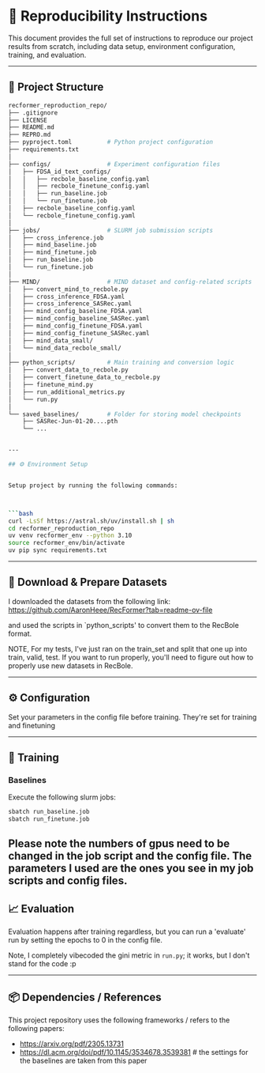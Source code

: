 # 🔁 Reproducibility Instructions

This document provides the full set of instructions to reproduce our project results from scratch, including data setup, environment configuration, training, and evaluation.

---

## 🧱 Project Structure

```bash
recformer_reproduction_repo/
├── .gitignore
├── LICENSE
├── README.md
├── REPRO.md                
├── pyproject.toml          # Python project configuration
├── requirements.txt
│
├── configs/                # Experiment configuration files
│   ├── FDSA_id_text_configs/
│   │   ├── recbole_baseline_config.yaml
│   │   ├── recbole_finetune_config.yaml
│   │   ├── run_baseline.job
│   │   └── run_finetune.job
│   ├── recbole_baseline_config.yaml
│   └── recbole_finetune_config.yaml
│
├── jobs/                   # SLURM job submission scripts
│   ├── cross_inference.job
│   ├── mind_baseline.job
│   ├── mind_finetune.job
│   ├── run_baseline.job
│   └── run_finetune.job
│
├── MIND/                   # MIND dataset and config-related scripts
│   ├── convert_mind_to_recbole.py
│   ├── cross_inference_FDSA.yaml
│   ├── cross_inference_SASRec.yaml
│   ├── mind_config_baseline_FDSA.yaml
│   ├── mind_config_baseline_SASRec.yaml
│   ├── mind_config_finetune_FDSA.yaml
│   ├── mind_config_finetune_SASRec.yaml
│   ├── mind_data_small/
│   └── mind_data_recbole_small/
│
├── python_scripts/         # Main training and conversion logic
│   ├── convert_data_to_recbole.py
│   ├── convert_finetune_data_to_recbole.py
│   ├── finetune_mind.py
│   ├── run_additional_metrics.py
│   └── run.py
│
└── saved_baselines/        # Folder for storing model checkpoints
    ├── SASRec-Jun-01-20....pth
    └── ...


---

## ⚙️ Environment Setup


Setup project by running the following commands:



```bash
curl -LsSf https://astral.sh/uv/install.sh | sh
cd recformer_reproduction_repo
uv venv recformer_env --python 3.10
source recformer_env/bin/activate
uv pip sync requirements.txt
```

---

## 📂 Download & Prepare Datasets

I downloaded the datasets from the following link: https://github.com/AaronHeee/RecFormer?tab=readme-ov-file

and used the scripts in `python_scripts' to convert them to the RecBole format.

NOTE, For my tests, I've just ran on the train_set and split that one up into train, valid, test. If you want to run properly, you'll need to figure out how to properly use new datasets in RecBole.

---

## ⚙️ Configuration

Set your parameters in the config file before training. They're set for training and finetuning

---

## 🚀 Training

### Baselines

Execute the following slurm jobs:

```bash
sbatch run_baseline.job 
sbatch run_finetune.job
```
Please note the numbers of gpus need to be changed in the job script and the config file. The parameters I used are the ones you see in my job scripts and config files.
---

## 📈 Evaluation

Evaluation happens after training regardless, but you can run a 'evaluate' run by setting the epochs to 0 in the config file.

Note, I completely vibecoded the gini metric in `run.py`; it works, but I don't stand for the code :p

---


## 📦 Dependencies / References

This project repository uses the following frameworks / refers to the following papers:

- https://arxiv.org/pdf/2305.13731
- https://dl.acm.org/doi/pdf/10.1145/3534678.3539381 # the settings for the baselines are taken from this paper

